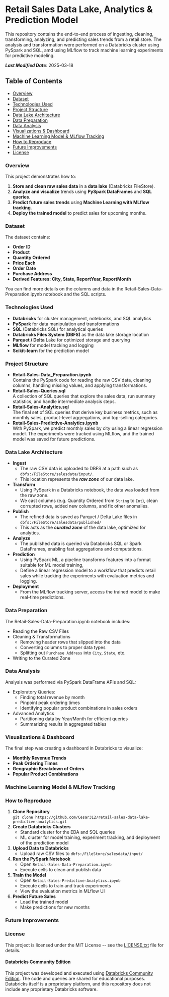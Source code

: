 # Retail Sales Data Lake, Analytics & Prediction Model  

This repository contains the end-to-end process of ingesting, cleaning, transforming, analyzing, and predicting sales trends from a retail store. The analysis and transformation were performed on a Databricks cluster using PySpark and SQL, amd using MLflow to track machine learning experiments for predictive modeling.

***Last Modified Date***: 2025-03-18  

## Table of Contents  
- [Overview](#overview)
- [Dataset](#dataset)
- [Technologies Used](#technologies-used)
- [Project Structure](#project-structure)
- [Data Lake Architecture](#data-lake-architecture)
- [Data Preparation](#data-preparation)
- [Data Analysis](#data-analysis)
- [Visualizations \& Dashboard](#visualizations--dashboard)
- [Machine Learning Model \& MLflow Tracking](#machine-learning-model--mlflow-tracking)
- [How to Reproduce](#how-to-reproduce)
- [Future Improvements](#future-improvements)
- [License](#license)

### Overview  
This project demonstrates how to: 
1. **Store and clean raw sales data** in a **data lake** (Databricks FileStore).
2. **Analyze and visualize** trends using **PySpark DataFrames** and **SQL queries**.
3. **Predict future sales trends** using **Machine Learning with MLflow tracking**.
4. **Deploy the trained model** to predict sales for upcoming months.

### Dataset  
The dataset contains:
- **Order ID**
- **Product**
- **Quantity Ordered**
- **Price Each**
- **Order Date**
- **Purchase Address**
- **Derived Features: City, State, ReportYear, ReportMonth**

You can find more details on the columns and data in the Retail-Sales-Data-Preparation.ipynb notebook and the SQL scripts.

### Technologies Used  
- **Databricks** for cluster management, notebooks, and SQL analytics
- **PySpark** for data manipulation and transformations
- **SQL** (Databricks SQL) for analytical queries
- **Databricks Files System (DBFS)** as the data lake storage location
- **Parquet / Delta** Lake for optimized storage and querying
- **MLflow** for model tracking and logging
- **Scikit-learn** for the prediction model

### Project Structure  
- **Retail-Sales-Data_Preparation.ipynb**  
Contains the PySpark code for reading the raw CSV data, cleaning columns, handling missing values, and applying transformations.
- **Retail-Sales-Queries.sql**  
A collection of SQL queries that explore the sales data, run summary statistics, and handle intermediate analysis steps.
- **Retail-Sales-Analytics.sql**  
The final set of SQL queries that derive key business metrics, such as monthly sales, product-level aggregations, and top-selling categories.
- **Retail-Sales-Predictive-Analytics.ipynb**  
With PySpark, we predict monthly sales by city using a linear regression model. The experiments were tracked using MLflow, and the trained model was saved for future predictions.

### Data Lake Architecture  
- **Ingest**  
  - The raw CSV data is uploaded to DBFS at a path such as 
    `dbfs:/FileStore/salesdata/input/`.
  - This location represents the ***raw zone*** of our data lake.  
- **Transform**  
  - Using PySpark in a Databricks notebook, the data was loaded from the raw zone.
  - We cast columns (e.g. Quantity Ordered from `String` to `Int`), clean corrupted rows, added new columns, and fix other anomalies.  
- **Publish**  
  - The refined data is saved as Parquet / Delta Lake files in 
    `dbfs:/FileStore/salesdata/published/`
  - This acts as the ***curated zone*** of the data lake, optimized for analytics.  
- **Analyze**  
  - The published data is queried via Databricks SQL or Spark DataFrames, enabling fast aggregations and computations.  
- **Prediction**  
  - Using PySpark ML, a pipeline transforms features into a format suitable for ML model training,
  - Define a linear regression model to a workflow that predicts retail sales while tracking the experiments with evaluation metrics and logging.
- **Deployment**
  - From the MLflow tracking server, access the trained model to make real-time predictions. 

### Data Preparation  
The Retail-Sales-Data-Preparation.ipynb notebook includes:  
- Reading the Raw CSV Files
- Cleaning & Transformations
  - Removing header rows that slipped into the data
  - Converting columns to proper data types
  - Splitting out `Purchase Address` into `City`, `State`, etc. 
- Writing to the Curated Zone

### Data Analysis  
Analysis was performed via PySpark DataFrame APIs and SQL:
- Exploratory Queries:
  - Finding total revenue by month
  - Pinpoint peak ordering times 
  - Identifying popular product combinations in sales orders  
- Advanced Analytics
  - Partitioning data by Year/Month for efficient queries
  - Summarizing results in aggregated tables  

### Visualizations & Dashboard  
The final step was creating a dashboard in Databricks to visualize:
- **Monthly Revenue Trends**
- **Peak Ordering Times**
- **Geographic Breakdown of Orders**
- **Popular Product Combinations**

### Machine Learning Model & MLflow Tracking   


### How to Reproduce  
1. **Clone Repository**  
   `git clone https://github.com/Cesar312/retail-sales-data-lake-predictive-analytics.git`
2. **Create Databricks Clusters**  
   - Standard cluster for the EDA and SQL queries
   - ML cluster for model training, experiment tracking, and deployment of the prediction model  
3. **Upload Data to Databricks**  
   - Upload raw CSV files to `dbfs:/FileStore/salesdata/input/`
4. **Run the PySpark Notebook**  
   - Open `Retail-Sales-Data-Preparation.ipynb`
   - Execute cells to clean and publish data
5. **Train the Model**  
   - Open `Retail-Sales-Predictive-Analytics.ipynb`
   - Execute cells to train and track experiments
   - View the evaluation metrics in MLflow UI
6. **Predict Future Sales**  
   - Load the trained model
   - Make predictions for new months

### Future Improvements  

### License  
This project is licensed under the MIT License -- see the [LICENSE.txt](LICENSE.txt) file for details.  

#### Databricks Community Edition
This project was developed and executed using [Databricks Community Edition](https://community.cloud.databricks.com/).
The code and queries are shared for educational purposes. Databricks itself is a proprietary platform, and
this repository does not include any proprietary Databricks software.
